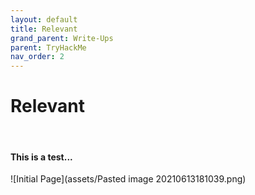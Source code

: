 ```yaml
---
layout: default
title: Relevant
grand_parent: Write-Ups
parent: TryHackMe
nav_order: 2
---
```


# Relevant
<br>

#### This is a test...
![Initial Page](assets/Pasted image 20210613181039.png)